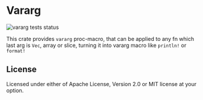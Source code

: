 # Vararg
![vararg tests status](https://github.com/Morgan-iv/rs-vararg/actions/workflows/rust.yml/badge.svg)

This crate provides `vararg` proc-macro, that can be applied to any fn which last arg is `Vec`, array or slice, turning it into vararg macro like `println!` or `format!`

## License
Licensed under either of Apache License, Version 2.0 or MIT license at your option.
